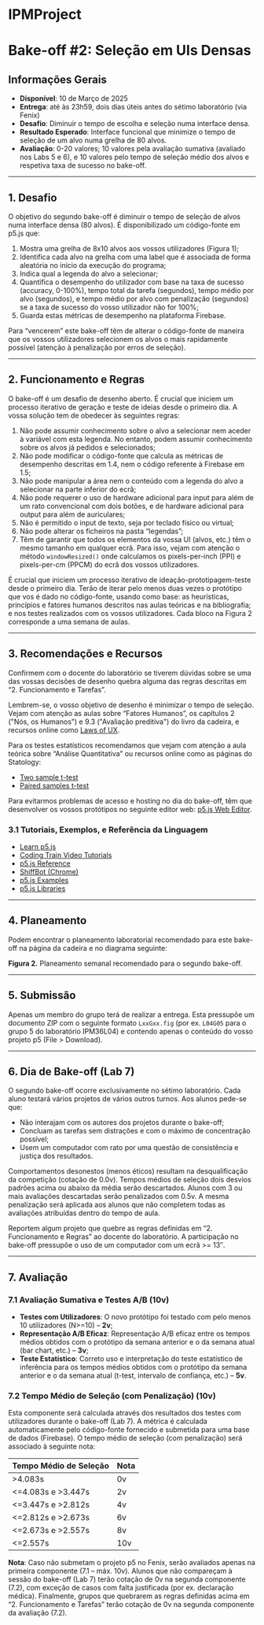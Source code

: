 # IPMProject
# Bake-off #2: Seleção em UIs Densas

## Informações Gerais
- **Disponível**: 10 de Março de 2025
- **Entrega**: até às 23h59, dois dias úteis antes do sétimo laboratório (via Fenix)
- **Desafio**: Diminuir o tempo de escolha e seleção numa interface densa.
- **Resultado Esperado**: Interface funcional que minimize o tempo de seleção de um alvo numa grelha de 80 alvos.
- **Avaliação**: 0-20 valores; 10 valores pela avaliação sumativa (avaliado nos Labs 5 e 6), e 10 valores pelo tempo de seleção médio dos alvos e respetiva taxa de sucesso no bake-off.

---

## 1. Desafio
O objetivo do segundo bake-off é diminuir o tempo de seleção de alvos numa interface densa (80 alvos). É disponibilizado um código-fonte em p5.js que:

1. Mostra uma grelha de 8x10 alvos aos vossos utilizadores (Figura 1);
2. Identifica cada alvo na grelha com uma label que é associada de forma aleatória no início da execução do programa;
3. Indica qual a legenda do alvo a selecionar;
4. Quantifica o desempenho do utilizador com base na taxa de sucesso (accuracy, 0-100%), tempo total da tarefa (segundos), tempo médio por alvo (segundos), e tempo médio por alvo com penalização (segundos) se a taxa de sucesso do vosso utilizador não for 100%;
5. Guarda estas métricas de desempenho na plataforma Firebase.

Para “vencerem” este bake-off têm de alterar o código-fonte de maneira que os vossos utilizadores selecionem os alvos o mais rapidamente possível (atenção à penalização por erros de seleção).

---

## 2. Funcionamento e Regras
O bake-off é um desafio de desenho aberto. É crucial que iniciem um processo iterativo de geração e teste de ideias desde o primeiro dia. A vossa solução tem de obedecer às seguintes regras:

1. Não pode assumir conhecimento sobre o alvo a selecionar nem aceder à variável com esta legenda. No entanto, podem assumir conhecimento sobre os alvos já pedidos e selecionados;
2. Não pode modificar o código-fonte que calcula as métricas de desempenho descritas em 1.4, nem o código referente à Firebase em 1.5;
3. Não pode manipular a área nem o conteúdo com a legenda do alvo a selecionar na parte inferior do ecrã;
4. Não pode requerer o uso de hardware adicional para input para além de um rato convencional com dois botões, e de hardware adicional para output para além de auriculares;
5. Não é permitido o input de texto, seja por teclado físico ou virtual;
6. Não pode alterar os ficheiros na pasta “legendas”;
7. Têm de garantir que todos os elementos da vossa UI (alvos, etc.) têm o mesmo tamanho em qualquer ecrã. Para isso, vejam com atenção o método `windowResized()` onde calculamos os pixels-per-inch (PPI) e pixels-per-cm (PPCM) do ecrã dos vossos utilizadores.

É crucial que iniciem um processo iterativo de ideação-prototipagem-teste desde o primeiro dia. Terão de iterar pelo menos duas vezes o protótipo que vos é dado no código-fonte, usando como base: as heurísticas, princípios e fatores humanos descritos nas aulas teóricas e na bibliografia; e nos testes realizados com os vossos utilizadores. Cada bloco na Figura 2 corresponde a uma semana de aulas.

---

## 3. Recomendações e Recursos
Confirmem com o docente do laboratório se tiverem dúvidas sobre se uma das vossas decisões de desenho quebra alguma das regras descritas em “2. Funcionamento e Tarefas”.

Lembrem-se, o vosso objetivo de desenho é minimizar o tempo de seleção. Vejam com atenção as aulas sobre “Fatores Humanos”, os capítulos 2 ("Nós, os Humanos") e 9.3 ("Avaliação preditiva") do livro da cadeira, e recursos online como [Laws of UX](https://lawsofux.com/).

Para os testes estatísticos recomendamos que vejam com atenção a aula teórica sobre “Análise Quantitativa” ou recursos online como as páginas do Statology:
- [Two sample t-test](https://www.statology.org/two-sample-t-test/)
- [Paired samples t-test](https://www.statology.org/paired-samples-t-test/)

Para evitarmos problemas de acesso e hosting no dia do bake-off, têm que desenvolver os vossos protótipos no seguinte editor web: [p5.js Web Editor](https://editor.p5js.org/).

### 3.1 Tutoriais, Exemplos, e Referência da Linguagem
- [Learn p5.js](https://p5js.org/tutorials/)
- [Coding Train Video Tutorials](https://www.youtube.com/playlist?list=PLRqwX-V7Uu6Zy51Qx9tMWIv9cueOFTFA)
- [p5.js Reference](https://p5js.org/reference/)
- [ShiffBot (Chrome)](https://shiffbot.withgoogle.com/)
- [p5.js Examples](https://p5js.org/examples/)
- [p5.js Libraries](https://p5js.org/libraries/)

---

## 4. Planeamento
Podem encontrar o planeamento laboratorial recomendado para este bake-off na página da cadeira e no diagrama seguinte:

**Figura 2.** Planeamento semanal recomendado para o segundo bake-off.

---

## 5. Submissão
Apenas um membro do grupo terá de realizar a entrega. Esta pressupõe um documento ZIP com o seguinte formato `LxxGxx.fig` (por ex. `L04G05` para o grupo 5 do laboratório IPM36L04) e contendo apenas o conteúdo do vosso projeto p5 (File > Download).

---

## 6. Dia de Bake-off (Lab 7)
O segundo bake-off ocorre exclusivamente no sétimo laboratório. Cada aluno testará vários projetos de vários outros turnos. Aos alunos pede-se que:
- Não interajam com os autores dos projetos durante o bake-off;
- Concluam as tarefas sem distrações e com o máximo de concentração possível;
- Usem um computador com rato por uma questão de consistência e justiça dos resultados.

Comportamentos desonestos (menos éticos) resultam na desqualificação da competição (cotação de 0.0v). Tempos médios de seleção dois desvios padrões acima ou abaixo da média serão descartados. Alunos com 3 ou mais avaliações descartadas serão penalizados com 0.5v. A mesma penalização será aplicada aos alunos que não completem todas as avaliações atribuídas dentro do tempo de aula.

Reportem algum projeto que quebre as regras definidas em “2. Funcionamento e Regras” ao docente do laboratório. A participação no bake-off pressupõe o uso de um computador com um ecrã >= 13″.

---

## 7. Avaliação
### 7.1 Avaliação Sumativa e Testes A/B (10v)
- **Testes com Utilizadores**: O novo protótipo foi testado com pelo menos 10 utilizadores (N>=10) – **2v**;
- **Representação A/B Eficaz**: Representação A/B eficaz entre os tempos médios obtidos com o protótipo da semana anterior e o da semana atual (bar chart, etc.) – **3v**;
- **Teste Estatístico**: Correto uso e interpretação do teste estatístico de inferência para os tempos médios obtidos com o protótipo da semana anterior e o da semana atual (t-test, intervalo de confiança, etc.) – **5v**.

### 7.2 Tempo Médio de Seleção (com Penalização) (10v)
Esta componente será calculada através dos resultados dos testes com utilizadores durante o bake-off (Lab 7). A métrica é calculada automaticamente pelo código-fonte fornecido e submetida para uma base de dados (Firebase). O tempo médio de seleção (com penalização) será associado à seguinte nota:

| Tempo Médio de Seleção | Nota |
|------------------------|------|
| >4.083s                | 0v   |
| <=4.083s e >3.447s     | 2v   |
| <=3.447s e >2.812s     | 4v   |
| <=2.812s e >2.673s     | 6v   |
| <=2.673s e >2.557s     | 8v   |
| <=2.557s               | 10v  |

**Nota**: Caso não submetam o projeto p5 no Fenix, serão avaliados apenas na primeira componente (7.1 – máx. 10v). Alunos que não compareçam à sessão do bake-off (Lab 7) terão cotação de 0v na segunda componente (7.2), com exceção de casos com falta justificada (por ex. declaração médica). Finalmente, grupos que quebrarem as regras definidas acima em “2. Funcionamento e Tarefas” terão cotação de 0v na segunda componente da avaliação (7.2).
